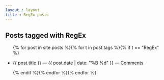 ```yaml
---
layout : layout
title : RegEx posts
---
```


<h2>Posts tagged with RegEx</h2>
<ul class="tagged-posts">
{% for post in site.posts %}{% for t in post.tags %}{% if t == "RegEx" %}
	<li><p><a href="{{ post.url }}">{{ post.title }}</a> &mdash; {{ post.date | date: "%B %d" }} &mdash; <a href="{{ post.url }}#disqus_thread">Comments</a></p></li>
{% endif %}{% endfor %}{% endfor %}
</ul>

